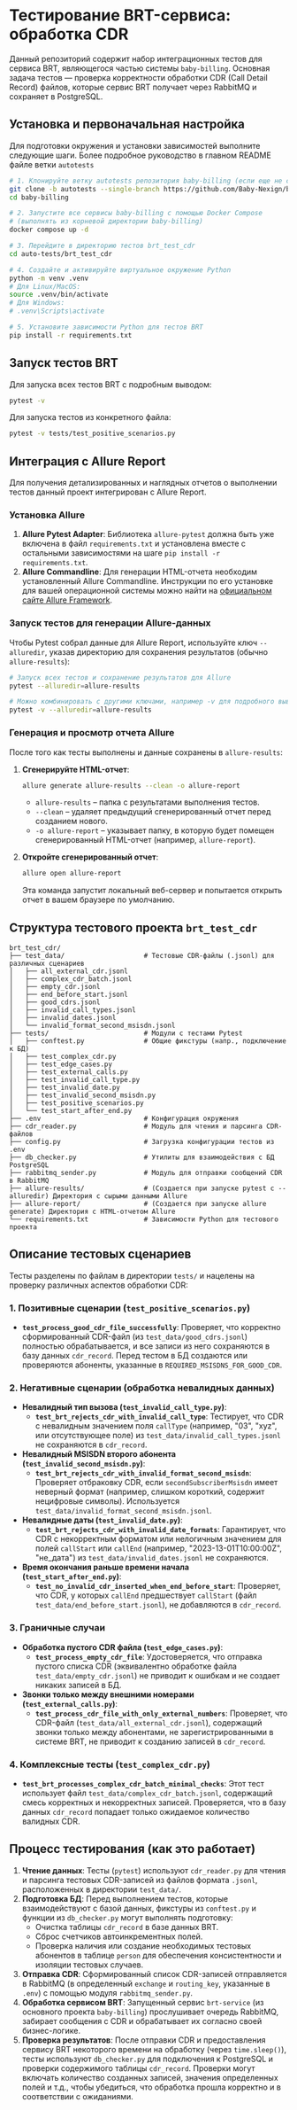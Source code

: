 # Тестирование BRT-сервиса: обработка CDR

Данный репозиторий содержит набор интеграционных тестов для сервиса BRT, являющегося частью системы `baby-billing`. Основная задача тестов — проверка корректности обработки CDR (Call Detail Record) файлов, которые сервис BRT получает через RabbitMQ и сохраняет в PostgreSQL.

## Установка и первоначальная настройка

Для подготовки окружения и установки зависимостей выполните следующие шаги. Более подробное руководство в главном README файле ветки `autotests`

```bash
# 1. Клонируйте ветку autotests репозитория baby-billing (если еще не сделали)
git clone -b autotests --single-branch https://github.com/Baby-Nexign/baby-billing.git
cd baby-billing

# 2. Запустите все сервисы baby-billing с помощью Docker Compose
# (выполнять из корневой директории baby-billing)
docker compose up -d

# 3. Перейдите в директорию тестов brt_test_cdr
cd auto-tests/brt_test_cdr

# 4. Создайте и активируйте виртуальное окружение Python
python -m venv .venv
# Для Linux/MacOS:
source .venv/bin/activate
# Для Windows:
# .venv\Scripts\activate

# 5. Установите зависимости Python для тестов BRT
pip install -r requirements.txt
```

## Запуск тестов BRT
Для запуска всех тестов BRT с подробным выводом:
```bash
pytest -v
```

Для запуска тестов из конкретного файла:
```bash
pytest -v tests/test_positive_scenarios.py
```
## Интеграция с Allure Report

Для получения детализированных и наглядных отчетов о выполнении тестов данный проект интегрирован с Allure Report.

### Установка Allure

1.  **Allure Pytest Adapter**: Библиотека `allure-pytest` должна быть уже включена в файл `requirements.txt` и установлена вместе с остальными зависимостями на шаге `pip install -r requirements.txt`.
2.  **Allure Commandline**: Для генерации HTML-отчета необходим установленный Allure Commandline. Инструкции по его установке для вашей операционной системы можно найти на [официальном сайте Allure Framework](https://allurereport.org/docs/gettingstarted-installation/).

### Запуск тестов для генерации Allure-данных

Чтобы Pytest собрал данные для Allure Report, используйте ключ `--alluredir`, указав директорию для сохранения результатов (обычно `allure-results`):

```bash
# Запуск всех тестов и сохранение результатов для Allure
pytest --alluredir=allure-results

# Можно комбинировать с другими ключами, например -v для подробного вывода
pytest -v --alluredir=allure-results
```

### Генерация и просмотр отчета Allure

После того как тесты выполнены и данные сохранены в `allure-results`:

1.  **Сгенерируйте HTML-отчет**:
    ```bash
    allure generate allure-results --clean -o allure-report
    ```
    * `allure-results` – папка с результатами выполнения тестов.
    * `--clean` – удаляет предыдущий сгенерированный отчет перед созданием нового.
    * `-o allure-report` – указывает папку, в которую будет помещен сгенерированный HTML-отчет (например, `allure-report`).

2.  **Откройте сгенерированный отчет**:
    ```bash
    allure open allure-report
    ```
    Эта команда запустит локальный веб-сервер и попытается открыть отчет в вашем браузере по умолчанию.
    
## Структура тестового проекта `brt_test_cdr`

```
brt_test_cdr/
├── test_data/                    # Тестовые CDR-файлы (.jsonl) для различных сценариев
│   ├── all_external_cdr.jsonl
│   ├── complex_cdr_batch.jsonl
│   ├── empty_cdr.jsonl
│   ├── end_before_start.jsonl
│   ├── good_cdrs.jsonl
│   ├── invalid_call_types.jsonl
│   ├── invalid_dates.jsonl
│   └── invalid_format_second_msisdn.jsonl
├── tests/                        # Модули с тестами Pytest
│   ├── conftest.py               # Общие фикстуры (напр., подключение к БД)
│   ├── test_complex_cdr.py
│   ├── test_edge_cases.py
│   ├── test_external_calls.py
│   ├── test_invalid_call_type.py
│   ├── test_invalid_date.py
│   ├── test_invalid_second_msisdn.py
│   ├── test_positive_scenarios.py
│   └── test_start_after_end.py
├── .env                          # Конфигурация окружения
├── cdr_reader.py                 # Модуль для чтения и парсинга CDR-файлов
├── config.py                     # Загрузка конфигурации тестов из .env
├── db_checker.py                 # Утилиты для взаимодействия с БД PostgreSQL
├── rabbitmq_sender.py            # Модуль для отправки сообщений CDR в RabbitMQ
├── allure-results/               # (Создается при запуске pytest с --alluredir) Директория с сырыми данными Allure
├── allure-report/                # (Создается при запуске allure generate) Директория с HTML-отчетом Allure
└── requirements.txt              # Зависимости Python для тестового проекта
```

## Описание тестовых сценариев

Тесты разделены по файлам в директории `tests/` и нацелены на проверку различных аспектов обработки CDR:

### 1. Позитивные сценарии (`test_positive_scenarios.py`)
   - **`test_process_good_cdr_file_successfully`**: Проверяет, что корректно сформированный CDR-файл (из `test_data/good_cdrs.jsonl`) полностью обрабатывается, и все записи из него сохраняются в базу данных `cdr_record`. Перед тестом в БД создаются или проверяются абоненты, указанные в `REQUIRED_MSISDNS_FOR_GOOD_CDR`.

### 2. Негативные сценарии (обработка невалидных данных)
   - **Невалидный тип вызова (`test_invalid_call_type.py`)**:
     - **`test_brt_rejects_cdr_with_invalid_call_type`**: Тестирует, что CDR с невалидным значением поля `callType` (например, "03", "xyz", или отсутствующее поле) из `test_data/invalid_call_types.jsonl` не сохраняются в `cdr_record`.
   - **Невалидный MSISDN второго абонента (`test_invalid_second_msisdn.py`)**:
     - **`test_brt_rejects_cdr_with_invalid_format_second_msisdn`**: Проверяет отбраковку CDR, если `secondSubscriberMsisdn` имеет неверный формат (например, слишком короткий, содержит нецифровые символы). Используется `test_data/invalid_format_second_msisdn.jsonl`.
   - **Невалидные даты (`test_invalid_date.py`)**:
     - **`test_brt_rejects_cdr_with_invalid_date_formats`**: Гарантирует, что CDR с некорректным форматом или нелогичным значением для полей `callStart` или `callEnd` (например, "2023-13-01T10:00:00Z", "не\_дата") из `test_data/invalid_dates.jsonl` не сохраняются.
   - **Время окончания раньше времени начала (`test_start_after_end.py`)**:
     - **`test_no_invalid_cdr_inserted_when_end_before_start`**: Проверяет, что CDR, у которых `callEnd` предшествует `callStart` (файл `test_data/end_before_start.jsonl`), не добавляются в `cdr_record`.

### 3. Граничные случаи
   - **Обработка пустого CDR файла (`test_edge_cases.py`)**:
     - **`test_process_empty_cdr_file`**: Удостоверяется, что отправка пустого списка CDR (эквивалентно обработке файла `test_data/empty_cdr.jsonl`) не приводит к ошибкам и не создает никаких записей в БД.
   - **Звонки только между внешними номерами (`test_external_calls.py`)**:
     - **`test_process_cdr_file_with_only_external_numbers`**: Проверяет, что CDR-файл (`test_data/all_external_cdr.jsonl`), содержащий звонки только между абонентами, не зарегистрированными в системе BRT, не приводит к созданию записей в `cdr_record`.

### 4. Комплексные тесты (`test_complex_cdr.py`)
   - **`test_brt_processes_complex_cdr_batch_minimal_checks`**: Этот тест использует файл `test_data/complex_cdr_batch.jsonl`, содержащий смесь корректных и некорректных записей. Проверяется, что в базу данных `cdr_record` попадает только ожидаемое количество валидных CDR.

## Процесс тестирования (как это работает)

1.  **Чтение данных**: Тесты (`pytest`) используют `cdr_reader.py` для чтения и парсинга тестовых CDR-записей из файлов формата `.jsonl`, расположенных в директории `test_data/`.
2.  **Подготовка БД**: Перед выполнением тестов, которые взаимодействуют с базой данных, фикстуры из `conftest.py` и функции из `db_checker.py` могут выполнять подготовку:
    * Очистка таблицы `cdr_record` в базе данных BRT.
    * Сброс счетчиков автоинкрементных полей.
    * Проверка наличия или создание необходимых тестовых абонентов в таблице `person` для обеспечения консистентности и изоляции тестовых случаев.
3.  **Отправка CDR**: Сформированный список CDR-записей отправляется в RabbitMQ (в определенный `exchange` и `routing_key`, указанные в `.env`) с помощью модуля `rabbitmq_sender.py`.
4.  **Обработка сервисом BRT**: Запущенный сервис `brt-service` (из основного проекта `baby-billing`) прослушивает очередь RabbitMQ, забирает сообщения с CDR и обрабатывает их согласно своей бизнес-логике.
5.  **Проверка результатов**: После отправки CDR и предоставления сервису BRT некоторого времени на обработку (через `time.sleep()`), тесты используют `db_checker.py` для подключения к PostgreSQL и проверки содержимого таблицы `cdr_record`. Проверки могут включать количество созданных записей, значения определенных полей и т.д., чтобы убедиться, что обработка прошла корректно и в соответствии с ожиданиями.
